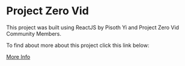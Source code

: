 # Project Zero Vid

This project was built using ReactJS by Pisoth Yi and Project Zero Vid Community Members.

To find about more about this project click this link below:

[More Info](https://drive.google.co/file/d/1qWZHEc0TMiMYPPvgRcty6w5ioWJe2UUE/view?usp=sharing)
